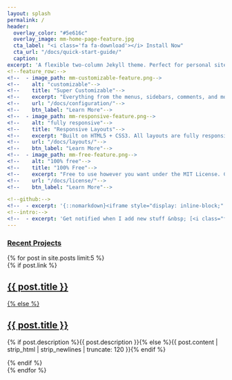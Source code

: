 ```yaml
---
layout: splash
permalink: /
header:
  overlay_color: "#5e616c"
  overlay_image: mm-home-page-feature.jpg
  cta_label: "<i class='fa fa-download'></i> Install Now"
  cta_url: "/docs/quick-start-guide/"
  caption:
excerpt: 'A flexible two-column Jekyll theme. Perfect for personal sites, blogs, and portfolios hosted on GitHub or your own server.<br /> <small><a href="https://github.com/mmistakes/minimal-mistakes/releases/tag/3.4.3">Latest release v3.4.3</a></small><br /><br /> {::nomarkdown}<iframe style="display: inline-block;" src="https://ghbtns.com/github-btn.html?user=mmistakes&repo=minimal-mistakes&type=star&count=true&size=large" frameborder="0" scrolling="0" width="160px" height="30px"></iframe> <iframe style="display: inline-block;" src="https://ghbtns.com/github-btn.html?user=mmistakes&repo=minimal-mistakes&type=fork&count=true&size=large" frameborder="0" scrolling="0" width="158px" height="30px"></iframe>{:/nomarkdown}'
<!--feature_row:-->
<!--  - image_path: mm-customizable-feature.png-->
<!--    alt: "customizable"-->
<!--    title: "Super Customizable"-->
<!--    excerpt: "Everything from the menus, sidebars, comments, and more can be configured or set with YAML Front Matter."-->
<!--    url: "/docs/configuration/"-->
<!--    btn_label: "Learn More"-->
<!--  - image_path: mm-responsive-feature.png-->
<!--    alt: "fully responsive"-->
<!--    title: "Responsive Layouts"-->
<!--    excerpt: "Built on HTML5 + CSS3. All layouts are fully responsive with helpers to augment your content."-->
<!--    url: "/docs/layouts/"-->
<!--    btn_label: "Learn More"-->
<!--  - image_path: mm-free-feature.png-->
<!--    alt: "100% free"-->
<!--    title: "100% Free"-->
<!--    excerpt: "Free to use however you want under the MIT License. Clone it, fork it, customize it, whatever!"-->
<!--    url: "/docs/license/"-->
<!--    btn_label: "Learn More"-->

<!--github:-->
<!--  - excerpt: '{::nomarkdown}<iframe style="display: inline-block;" src="https://ghbtns.com/github-btn.html?user=mmistakes&repo=minimal-mistakes&type=star&count=true&size=large" frameborder="0" scrolling="0" width="160px" height="30px"></iframe> <iframe style="display: inline-block;" src="https://ghbtns.com/github-btn.html?user=mmistakes&repo=minimal-mistakes&type=fork&count=true&size=large" frameborder="0" scrolling="0" width="158px" height="30px"></iframe>{:/nomarkdown}'-->
<!--intro:-->
<!--  - excerpt: 'Get notified when I add new stuff &nbsp; [<i class="fa fa-twitter"></i> @mmistakes](https://twitter.com/mmistakes){: .btn .btn--twitter}'-->
---
```


<!--{% include feature_row id="intro" type="center" %}-->

<!--{% include feature_row %}-->

<div id="index">
  <h3><a href="{{ site.url}}/posts/">Recent Projects</a></h3>
  {% for post in site.posts limit:5 %}    
  <article>
    {% if post.link %}
      <h2 class="link-post"><a href="{{ site.url }}{{ post.url }}" title="{{ post.title }}">{{ post.title }}</a> <a href="{{ post.link }}" target="_blank" title="{{ post.title }}"><i class="fa fa-link"></i></h2>
    {% else %}
      <h2><a href="{{ site.url }}{{ post.url }}" title="{{ post.title }}">{{ post.title }}</a></h2>
      <p>{% if post.description %}{{ post.description }}{% else %}{{ post.content | strip_html | strip_newlines | truncate: 120 }}{% endif %}</p>
    {% endif %}
  </article>
  {% endfor %}
</div><!-- /#index -->
